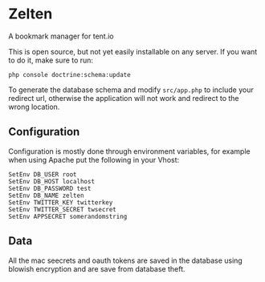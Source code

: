 # Zelten

A bookmark manager for tent.io

This is open source, but not yet easily installable on any
server.  If you want to do it, make sure to run:

    php console doctrine:schema:update

To generate the database schema and modify ``src/app.php`` to
include your redirect url, otherwise the application will not
work and redirect to the wrong location.

## Configuration

Configuration is mostly done through environment variables,
for example when using Apache put the following in your Vhost:

    SetEnv DB_USER root
    SetEnv DB_HOST localhost
    SetEnv DB_PASSWORD test
    SetEnv DB_NAME zelten
    SetEnv TWITTER_KEY twitterkey
    SetEnv TWITTER_SECRET twsecret
    SetEnv APPSECRET somerandomstring

## Data

All the mac seecrets and oauth tokens are saved in the database using
blowish encryption and are save from database theft.

